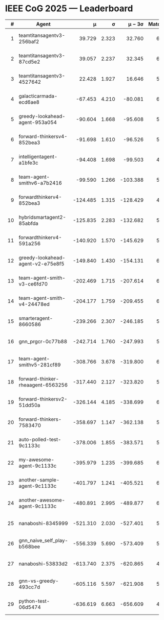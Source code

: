 # IEEE CoG 2025 — Leaderboard

| # | Agent | μ | σ | μ − 3σ | Matches | Updated |
|---:|---|---:|---:|---:|---:|---|
| 1 | teamtitansagentv3-256baf2 | 39.729 | 2.323 | 32.760 | 6188 | 2025-08-19 10:59 |
| 2 | teamtitansagentv3-87cd5e2 | 39.057 | 2.237 | 32.345 | 6072 | 2025-08-19 10:59 |
| 3 | teamtitansagentv3-4527642 | 22.428 | 1.927 | 16.646 | 5876 | 2025-08-19 10:59 |
| 4 | galacticarmada-ecd6ae8 | -67.453 | 4.210 | -80.081 | 6080 | 2025-08-19 10:59 |
| 5 | greedy-lookahead-agent-953a054 | -90.604 | 1.668 | -95.608 | 5788 | 2025-08-19 10:59 |
| 6 | forward-thinkersv4-852bea3 | -91.698 | 1.610 | -96.526 | 5259 | 2025-08-19 10:59 |
| 7 | intelligentagent-a1bfe3c | -94.408 | 1.698 | -99.503 | 4906 | 2025-08-19 10:59 |
| 8 | team-agent-smithv6-a7b2416 | -99.590 | 1.266 | -103.388 | 5880 | 2025-08-19 10:59 |
| 9 | forwardthinkerv4-852bea3 | -124.485 | 1.315 | -128.429 | 4916 | 2025-08-19 10:59 |
| 10 | hybridsmartagent2-85abfda | -125.835 | 2.283 | -132.682 | 5760 | 2025-08-19 10:59 |
| 11 | forwardthinkerv4-591a256 | -140.920 | 1.570 | -145.629 | 5435 | 2025-08-19 10:59 |
| 12 | greedy-lookahead-agent-v2-e75e8f5 | -149.840 | 1.430 | -154.131 | 6128 | 2025-08-19 10:59 |
| 13 | team-agent-smith-v3-ce6fd70 | -202.469 | 1.715 | -207.614 | 6642 | 2025-08-19 10:59 |
| 14 | team-agent-smith-v4-24478ed | -204.177 | 1.759 | -209.455 | 6302 | 2025-08-19 10:59 |
| 15 | smarteragent-8660586 | -239.266 | 2.307 | -246.185 | 5190 | 2025-08-19 10:59 |
| 16 | gnn_prgcr-0c77b88 | -242.714 | 1.760 | -247.993 | 5810 | 2025-08-19 10:59 |
| 17 | team-agent-smithv5-281cf89 | -308.766 | 3.678 | -319.800 | 6120 | 2025-08-19 10:59 |
| 18 | forward-thinker-rheaagent-6563256 | -317.440 | 2.127 | -323.820 | 5702 | 2025-08-19 10:59 |
| 19 | forward-thinkersv2-51dd50a | -326.144 | 4.185 | -338.699 | 6222 | 2025-08-19 10:59 |
| 20 | forward-thinkers-7583470 | -358.697 | 1.147 | -362.138 | 5500 | 2025-08-19 10:59 |
| 21 | auto-polled-test-9c1133c | -378.006 | 1.855 | -383.571 | 5600 | 2025-08-19 10:59 |
| 22 | my-awesome-agent-9c1133c | -395.979 | 1.235 | -399.685 | 6440 | 2025-08-19 10:59 |
| 23 | another-sample-agent-9c1133c | -401.797 | 1.241 | -405.521 | 6040 | 2025-08-19 10:59 |
| 24 | another-awesome-agent-9c1133c | -480.891 | 2.995 | -489.877 | 6580 | 2025-08-19 10:59 |
| 25 | nanaboshi-8345999 | -521.310 | 2.030 | -527.401 | 5200 | 2025-08-19 10:59 |
| 26 | gnn_naive_self_play-b568bee | -556.339 | 5.690 | -573.409 | 5040 | 2025-08-19 10:59 |
| 27 | nanaboshi-53833d2 | -613.740 | 2.375 | -620.865 | 4500 | 2025-08-19 10:59 |
| 28 | gnn-vs-greedy-493cc7d | -605.116 | 5.597 | -621.908 | 5060 | 2025-08-19 10:59 |
| 29 | python-test-06d5474 | -636.619 | 6.663 | -656.609 | 4870 | 2025-08-19 10:59 |
